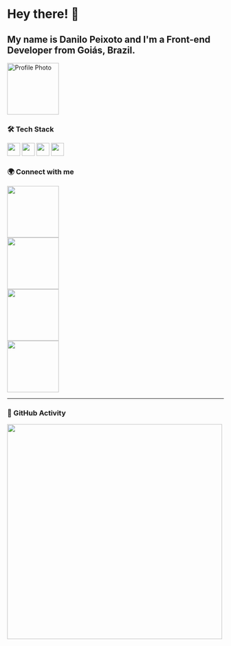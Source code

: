 # Hey there! 👋

## My name is Danilo Peixoto and I'm a Front-end Developer from Goiás, Brazil.

<img src="https://media.licdn.com/dms/image/v2/D4D03AQHy7GEZaEKRtA/profile-displayphoto-shrink_800_800/B4DZVhgYqBGcAg-/0/1741097635600?e=1749081600&v=beta&t=TCEs-Si3XRw8vHDU65wUfMC_x8AuxvmAsUIl0tlip7Q" alt="Profile Photo" width="120" height="120">

### 🛠️ Tech Stack

<img src="https://cdn.jsdelivr.net/gh/devicons/devicon/icons/javascript/javascript-original.svg" width="30">  
<img src="https://cdn.jsdelivr.net/gh/devicons/devicon/icons/html5/html5-original.svg" width="30">  
<img src="https://cdn.jsdelivr.net/gh/devicons/devicon/icons/css3/css3-original.svg" width="30">  
<img src="https://cdn.jsdelivr.net/gh/devicons/devicon/icons/python/python-original.svg" width="30">

### 🌍 Connect with me

<a href="https://instagram.com"><img src="https://img.shields.io/static/v1?message=Instagram&logo=instagram&label=&color=E4405F&logoColor=white&labelColor=&style=for-the-badge" width="120"></a>  
<a href="https://discord.com"><img src="https://img.shields.io/static/v1?message=Discord&logo=discord&label=&color=7289DA&logoColor=white&labelColor=&style=for-the-badge" width="120"></a>  
<a href="mailto:seuemail@gmail.com"><img src="https://img.shields.io/static/v1?message=Gmail&logo=gmail&label=&color=D14836&logoColor=white&labelColor=&style=for-the-badge" width="120"></a>  
<a href="https://linkedin.com/in/seu-perfil"><img src="https://img.shields.io/static/v1?message=LinkedIn&logo=linkedin&label=&color=0077B5&logoColor=white&labelColor=&style=for-the-badge" width="120"></a>  

---

### 🐍 GitHub Activity

<img src="https://raw.githubusercontent.com/maurodesouza/maurodesouza/output/snake.svg" width="500">
